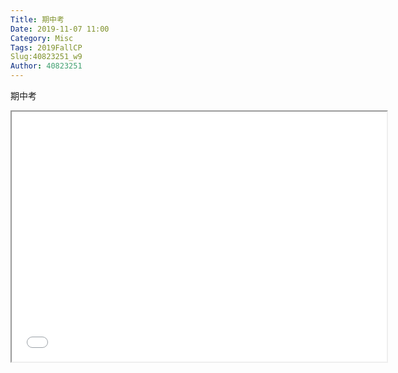 ```yaml
---
Title: 期中考
Date: 2019-11-07 11:00
Category: Misc
Tags: 2019FallCP
Slug:40823251_w9
Author: 40823251
---
```


期中考

<!-- PELICAN_END_SUMMARY -->

<p><iframe width="600" height="400" allowfullscreen="allowfullscreen" src="//www.youtube.com/embed/VAxWT8o1LOg"></iframe></p>